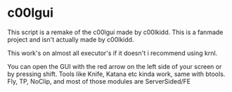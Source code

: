 # c00lgui
This script is a remake of the c00lgui made by c00lkidd.
This is a fanmade project and isn't actually made by c00lkidd.

This work's on almost all executor's if it doesn't i recommend using krnl.

You can open the GUI with the red arrow on the left side of your screen or by pressing shift.
Tools like Knife, Katana etc kinda work, same with btools.
Fly, TP, NoClip, and most of those modules are ServerSided/FE
